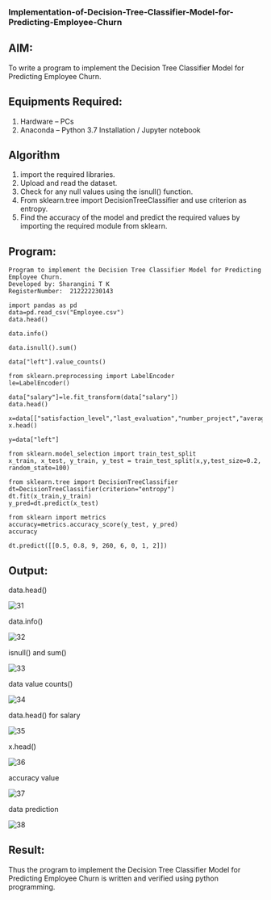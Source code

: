 ### Implementation-of-Decision-Tree-Classifier-Model-for-Predicting-Employee-Churn

## AIM:
To write a program to implement the Decision Tree Classifier Model for Predicting Employee Churn.

## Equipments Required:
1. Hardware – PCs
2. Anaconda – Python 3.7 Installation / Jupyter notebook

## Algorithm
1. import the required libraries.
2. Upload and read the dataset.
3. Check for any null values using the isnull() function.
4. From sklearn.tree import DecisionTreeClassifier and use criterion as entropy.
5. Find the accuracy of the model and predict the required values by importing the required module from sklearn.

## Program:
```
Program to implement the Decision Tree Classifier Model for Predicting Employee Churn.
Developed by: Sharangini T K
RegisterNumber:  212222230143

import pandas as pd
data=pd.read_csv("Employee.csv")
data.head()

data.info()

data.isnull().sum()

data["left"].value_counts()

from sklearn.preprocessing import LabelEncoder
le=LabelEncoder()

data["salary"]=le.fit_transform(data["salary"])
data.head()

x=data[["satisfaction_level","last_evaluation","number_project","average_montly_hours","time_spend_company","Work_accident","promotion_last_5years","salary"]]
x.head()

y=data["left"]

from sklearn.model_selection import train_test_split
x_train, x_test, y_train, y_test = train_test_split(x,y,test_size=0.2, random_state=100)

from sklearn.tree import DecisionTreeClassifier
dt=DecisionTreeClassifier(criterion="entropy")
dt.fit(x_train,y_train)
y_pred=dt.predict(x_test)

from sklearn import metrics
accuracy=metrics.accuracy_score(y_test, y_pred)
accuracy

dt.predict([[0.5, 0.8, 9, 260, 6, 0, 1, 2]])

```

## Output:
data.head()

![31](https://github.com/hariprasath5106/Implementation-of-Decision-Tree-Classifier-Model-for-Predicting-Employee-Churn/assets/111515488/4d28c2e4-8695-423d-bedf-c0f5872e071a)


data.info()

![32](https://github.com/hariprasath5106/Implementation-of-Decision-Tree-Classifier-Model-for-Predicting-Employee-Churn/assets/111515488/03176d38-096a-4c6f-84dc-bd4e472e9e74)


isnull() and sum()

![33](https://github.com/hariprasath5106/Implementation-of-Decision-Tree-Classifier-Model-for-Predicting-Employee-Churn/assets/111515488/6b200641-325e-4ed4-8b32-4b764c485a69)


data value counts()

![34](https://github.com/hariprasath5106/Implementation-of-Decision-Tree-Classifier-Model-for-Predicting-Employee-Churn/assets/111515488/a34c3f8a-d8a7-45ef-946b-f700dba26503)


data.head() for salary

![35](https://github.com/hariprasath5106/Implementation-of-Decision-Tree-Classifier-Model-for-Predicting-Employee-Churn/assets/111515488/1f88e6ab-a445-439c-8a70-c6f2424f79bb)


x.head()

![36](https://github.com/hariprasath5106/Implementation-of-Decision-Tree-Classifier-Model-for-Predicting-Employee-Churn/assets/111515488/20db7b70-4424-4878-b361-9ad56702356d)


accuracy value 

![37](https://github.com/hariprasath5106/Implementation-of-Decision-Tree-Classifier-Model-for-Predicting-Employee-Churn/assets/111515488/462f0d52-25e1-40c9-bb34-90ee54878974)

data prediction

![38](https://github.com/hariprasath5106/Implementation-of-Decision-Tree-Classifier-Model-for-Predicting-Employee-Churn/assets/111515488/ee3041d3-f28b-43ae-b3a8-098df9d89f28)

## Result:
Thus the program to implement the  Decision Tree Classifier Model for Predicting Employee Churn is written and verified using python programming.
